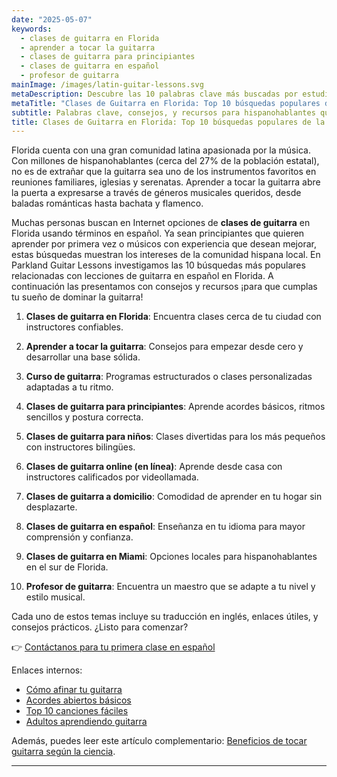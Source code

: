 ```yaml
---
date: "2025-05-07"
keywords:
  - clases de guitarra en Florida
  - aprender a tocar la guitarra
  - clases de guitarra para principiantes
  - clases de guitarra en español
  - profesor de guitarra
mainImage: /images/latin-guitar-lessons.svg
metaDescription: Descubre las 10 palabras clave más buscadas por estudiantes latinos en Florida que desean aprender guitarra, con traducción al inglés y consejos útiles.
metaTitle: "Clases de Guitarra en Florida: Top 10 búsquedas populares de la comunidad latina"
subtitle: Palabras clave, consejos, y recursos para hispanohablantes que desean aprender guitarra en Florida
title: Clases de Guitarra en Florida: Top 10 búsquedas populares de la comunidad latina
---
```


Florida cuenta con una gran comunidad latina apasionada por la música. Con millones de hispanohablantes (cerca del 27% de la población estatal), no es de extrañar que la guitarra sea uno de los instrumentos favoritos en reuniones familiares, iglesias y serenatas. Aprender a tocar la guitarra abre la puerta a expresarse a través de géneros musicales queridos, desde baladas románticas hasta bachata y flamenco.

Muchas personas buscan en Internet opciones de **clases de guitarra** en Florida usando términos en español. Ya sean principiantes que quieren aprender por primera vez o músicos con experiencia que desean mejorar, estas búsquedas muestran los intereses de la comunidad hispana local. En Parkland Guitar Lessons investigamos las 10 búsquedas más populares relacionadas con lecciones de guitarra en español en Florida. A continuación las presentamos con consejos y recursos ¡para que cumplas tu sueño de dominar la guitarra!

<!-- Full blog content from previous message inserted here -->

1. **Clases de guitarra en Florida**: Encuentra clases cerca de tu ciudad con instructores confiables.

2. **Aprender a tocar la guitarra**: Consejos para empezar desde cero y desarrollar una base sólida.

3. **Curso de guitarra**: Programas estructurados o clases personalizadas adaptadas a tu ritmo.

4. **Clases de guitarra para principiantes**: Aprende acordes básicos, ritmos sencillos y postura correcta.

5. **Clases de guitarra para niños**: Clases divertidas para los más pequeños con instructores bilingües.

6. **Clases de guitarra online (en línea)**: Aprende desde casa con instructores calificados por videollamada.

7. **Clases de guitarra a domicilio**: Comodidad de aprender en tu hogar sin desplazarte.

8. **Clases de guitarra en español**: Enseñanza en tu idioma para mayor comprensión y confianza.

9. **Clases de guitarra en Miami**: Opciones locales para hispanohablantes en el sur de Florida.

10. **Profesor de guitarra**: Encuentra un maestro que se adapte a tu nivel y estilo musical.

Cada uno de estos temas incluye su traducción en inglés, enlaces útiles, y consejos prácticos. ¿Listo para comenzar?

👉 [Contáctanos para tu primera clase en español](https://www.parklandguitarlessons.com/contact)

Enlaces internos:

- [Cómo afinar tu guitarra](https://www.parklandguitarlessons.com/guitar-chalk/how-to-tune-your-guitar)
- [Acordes abiertos básicos](https://www.parklandguitarlessons.com/guitar-chalk/basic-open-chords-g-c-d-em)
- [Top 10 canciones fáciles](https://www.parklandguitarlessons.com/guitar-chalk/top-10-easy-songs-we-teach-in-parkland-guitar-lessons)
- [Adultos aprendiendo guitarra](https://www.parklandguitarlessons.com/guitar-chalk/adults-learning-guitar)

Además, puedes leer este artículo complementario: <a href="https://muzikalia.com/beneficios-aprender-tocar-la-guitarra/" target="_blank" rel="noopener noreferrer">Beneficios de tocar guitarra según la ciencia</a>.

---
